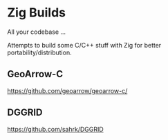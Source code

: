 # Zig Builds

All your codebase ...

Attempts to build some C/C++ stuff with Zig for better portability/distribution.

## GeoArrow-C

https://github.com/geoarrow/geoarrow-c/



## DGGRID

https://github.com/sahrk/DGGRID
